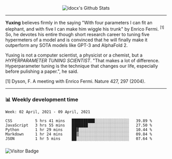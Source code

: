 <div align="center">
    <img align="center" src="https://github-readme-stats.vercel.app/api?username=idocx&show_icons=true&count_private=true&hide_border=true" alt="idocx's Github Stats"></img>
</div>

---

**Yuxing** believes firmly in the saying "With four parameters I can fit an elephant, and with five I can make him wiggle his trunk" by Enrico Fermi. <sup>[1]</sup> So, he devotes his entire though short research career to tuning five hypermeters of a model and is convinced that he will finally make it outperform any SOTA models like GPT-3 and AlphaFold 2.

Yuxing is not a computer scientist, a physicist or a chemist, but a *HYPERPARAMETER TUNING SCIENTIST*. "That makes a lot of difference. Hyperparameter tuning is the technique that changes our life, especially before pulishing a paper.", he said.

[1] Dyson, F. A meeting with Enrico Fermi. Nature 427, 297 (2004).


---

### 📊 Weekly development time
<!--START_SECTION:waka-->
```text
Week: 02 April, 2021 - 09 April, 2021

CSS          5 hrs 41 mins   ██████████░░░░░░░░░░░░░░░   39.89 % 
JavaScript   3 hrs 55 mins   ███████░░░░░░░░░░░░░░░░░░   27.50 % 
Python       1 hr 29 mins    ██▓░░░░░░░░░░░░░░░░░░░░░░   10.44 % 
Markdown     1 hr 24 mins    ██▒░░░░░░░░░░░░░░░░░░░░░░   09.84 % 
JSON         1 hr 5 mins     ██░░░░░░░░░░░░░░░░░░░░░░░   07.64 % 
```
<!--END_SECTION:waka-->

### 

![Visitor Badge](https://visitor-badge.laobi.icu/badge?page_id=idocx.idocx)
